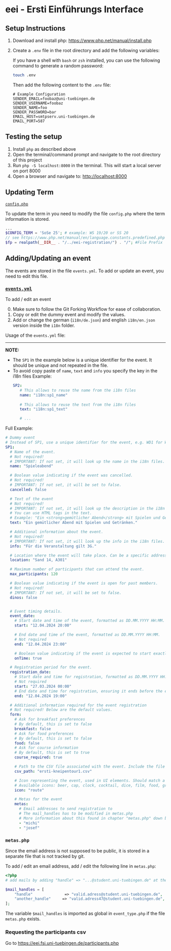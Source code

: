 # eei - Ersti Einführungs Interface

## Setup Instructions

1. Download and install php: https://www.php.net/manual/install.php
2. Create a `.env` file in the root directory and add the following variables:

   If you have a shell with `bash` or `zsh` installed, you can use the following command to generate a random password:

    ```bash
    touch .env
    ```

   Then add the following content to the `.env` file:

    ```dotenv
    # Example Configuration
    SENDER_EMAIL=foobaz@uni-tuebingen.de
    SENDER_USERNAME=foobaz
    SENDER_NAME=foo
    SENDER_PASSWORD=bar
    EMAIL_HOST=smtpserv.uni-tuebingen.de
    EMAIL_PORT=587
    ```

## Testing the setup

1. Install `php` as described above
2. Open the terminal/command prompt and navigate to the root directory of this project
3. Run `php -S localhost:8000` in the terminal. This will start a local server on port 8000
4. Open a browser and navigate to: <http://localhost:8000>

## Updating Term 

[`config.php`](config.php)

To update the term in you need to modify the file `config.php` where the term information is stored. 

```php
...
$CONFIG_TERM = 'SoSe 25'; # example: WS 19/20 or SS 20
// see https://www.php.net/manual/en/language.constants.predefined.php
$fp = realpath(__DIR__ . "/../eei-registration/") . "/"; #File Prefix
```

## Adding/Updating an event

The events are stored in the file `events.yml`. To add or update an event, you need to edit this file.

### [`events.yml`](events.yml)

To add / edit an event

0. Make sure to follow the Git Forking Workflow for ease of collaboration.
1. Copy or edit the dummy event and modify the values.
2. Add or change the german (`i18n/de.json`) and english `i18n/en.json` version inside the `i18n` folder.

Usage of the `events.yml` file:

---

**NOTE:**

- The `SP1` in the example below is a unique identifier for the event. It should be unique and not repeated in the file.
- To avoid copy paste of `name`, `text` and `info` you specify the key in the i18n files
  Example:
   ```yaml
  SP2:
      # This allows to reuse the name from the i18n files
      name: "i18n:sp1_name"
    
      # This allows to reuse the text from the i18n files
      text: "i18n:sp1_text"
  
      # ...
  ```

Full Example:

```yaml
# Dummy event
# Instead of SP1, use a unique identifier for the event, e.g. WD1 for Wanderung 1 or SP2 for Spieleabend 2.
SP1:
  # Name of the event.
  # Not required!
  # IMPORTANT: If not set, it will look up the name in the i18n files.
  name: "Spieleabend"

  # Boolean value indicating if the event was cancelled.
  # Not required!
  # IMPORTANT: If not set, it will be set to false.
  cancelled: false

  # Text of the event
  # Not required!
  # IMPORTANT: If not set, it will look up the description in the i18n files.
  # You can use HTML tags in the text.
  # Example: "Ein <strong>gemütlicher Abend</strong> mit Spielen und Getränken."
  text: "Ein gemütlicher Abend mit Spielen und Getränken."

  # Additional information about the event.
  # Not required!
  # IMPORTANT: If not set, it will look up the info in the i18n files.
  info: "Für die Veranstaltung gilt 3G."

  # Location where the event will take place. Can be a specific address or a general area description.
  location: "Sand 14, A301"

  # Maximum number of participants that can attend the event.
  max_participants: 120

  # Boolean value indicating if the event is open for past members.
  # Not required!
  # IMPORTANT: If not set, it will be set to false.
  dinos: false


  # Event timing details.
  event_date:
    # Start date and time of the event, formatted as DD.MM.YYYY HH:MM.
    start: "12.04.2024 20:00"

    # End date and time of the event, formatted as DD.MM.YYYY HH:MM.
    # Not required
    end: "12.04.2024 23:00"

    # Boolean value indicating if the event is expected to start exactly on time.
    onTime: true

  # Registration period for the event.
  registration_date:
    # Start date and time for registration, formatted as DD.MM.YYYY HH:MM.
    # Not required
    start: "27.03.2024 00:00"
    # End date and time for registration, ensuring it ends before the event starts.
    end: "12.04.2024 19:00"

  # Additional information required for the event registration
  # Not required! Below are the default values.
  form:
    # Ask for breakfast preferences
    # By default, this is set to false
    breakfast: false
    # Ask for food preferences
    # By default, this is set to false
    food: false
    # Ask for course information
    # By default, this is set to true
    course_required: true

    # Path to the CSV file associated with the event. Include the file extension.
    csv_path: "ersti-kneipentour1.csv"

    # Icon representing the event, used in UI elements. Should match a file name or identifier.
    # Available icons: beer, cap, clock, cocktail, dice, film, food, grill, hiking, home, marker, route, sings
    icon: "route"

    # Metas for the event
    metas:
      # Email addresses to send registration to
      # The mail_handles has to be modified in metas.php
      # More information about this found in chapter "metas.php" down below
      - "michi"
      - "josef"
```

### `metas.php`

Since the email address is not supposed to be public, it is stored in a separate file
that is not tracked by git.

To add / edit an email address, add / edit the following line in `metas.php`:

```php
<?php
# add mails by adding "handle" => "...@student.uni-tuebingen.de" at the bottom

$mail_handles = [
	"handle"	          => "valid.adress@student.uni-tuebingen.de",
	"another_handle"	 => "valid.adress47@student.uni-tuebingen.de",
];
```

The variable `$mail_handles` is imported as global in `event_type.php` if the file `metas.php` exists.


### Requesting the participants csv
Go to https://eei.fsi.uni-tuebingen.de/participants.php
